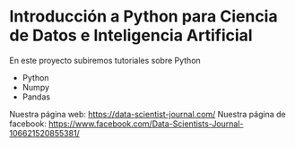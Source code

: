 # Introducción a Python para Ciencia de Datos e Inteligencia Artificial
En este proyecto subiremos tutoriales sobre Python
* Python
* Numpy
* Pandas

Nuestra página web: https://data-scientist-journal.com/
Nuestra página de facebook: https://www.facebook.com/Data-Scientists-Journal-106621520855381/
